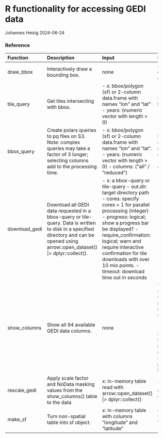 # R functionality for accessing GEDI data
Johannes Heisig
2024-06-24

<script src="R_readme_files/libs/kePrint-0.0.1/kePrint.js"></script>
<link href="R_readme_files/libs/lightable-0.0.1/lightable.css" rel="stylesheet" />


### Reference

<div>

| Function      | Description                                                                                                                                                                           | Input                                                                                                                                                                                                                                                                                                                                                 | Output                                                                                                                                                   |
|:--------------|:--------------------------------------------------------------------------------------------------------------------------------------------------------------------------------------|:------------------------------------------------------------------------------------------------------------------------------------------------------------------------------------------------------------------------------------------------------------------------------------------------------------------------------------------------------|:---------------------------------------------------------------------------------------------------------------------------------------------------------|
| draw_bbox     | Interactively draw a bounding box.                                                                                                                                                    | none                                                                                                                                                                                                                                                                                                                                                  | sf bbox object with crs                                                                                                                                  |
| tile_query    | Get tiles intersecting with bbox.                                                                                                                                                     | \- x: bbox/polygon (sf) or 2-column data.frame with names “lon” and “lat” - years: (numeric vector with length \> 0)                                                                                                                                                                                                                                  | Subset of tile lookup table (sf)                                                                                                                         |
| bbox_query    | Create polars queries to pq files on S3. Note: complex queries may take a factor of 3 longer; selecting columns add to the processing time.                                           | \- x: bbox/polygon (sf) or 2-column data.frame with names “lon” and “lat”. - years: (numeric vector with length \> 0) - columns: ("all” / “reduced”)                                                                                                                                                                                                  | List of queries ready to be collected (one per tile and year)                                                                                            |
| download_gedi | Download all GEDI data requested in a bbox-query or tile-query. Data is written to disk in a specified directory and can be opened using arrow::open_dataset() \|\> dplyr::collect(). | \- x: a bbox-query or tile-query - out.dir: target directory path - cores: specify cores \> 1 for parallel processing (integer) - progress: logical; show a progress bar be displayed? - require_confirmation: logical; warn and require interactive confirmation for tile downloads with over 10 mio points. - timeout: download time out in seconds |                                                                                                                                                          |
| show_columns  | Show all 94 available GEDI data columns.                                                                                                                                              | none                                                                                                                                                                                                                                                                                                                                                  | Table with GEDI variable names including their \[description - unit - scale - data type - valid range - no data value - source (GEDI processing level)\] |
| rescale_gedi  | Apply scale factor and NoData masking values from the show_columns() table to the data                                                                                                | x: in-memory table read with arrow::open_dataset() \|\> dplyr::collect()                                                                                                                                                                                                                                                                              | Table with rescaled columns                                                                                                                              |
| make_sf       | Turn non-spatial table into sf object.                                                                                                                                                | x: in-memory table with columns “longitude” and “latitude”                                                                                                                                                                                                                                                                                            | sf object with CRS WGS84 (EPSG:4326)                                                                                                                     |

</div>
